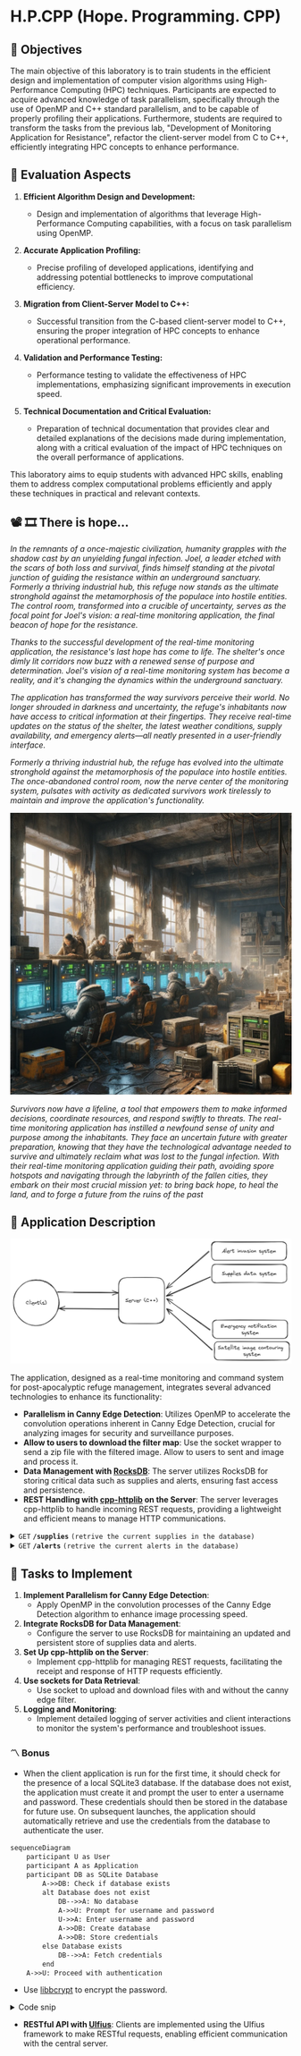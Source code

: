 # H.P.CPP (Hope. Programming. CPP)

## 🎯 Objectives

The main objective of this laboratory is to train students in the efficient design and implementation of computer vision algorithms using High-Performance Computing (HPC) techniques. Participants are expected to acquire advanced knowledge of task parallelism, specifically through the use of OpenMP and C++ standard parallelism, and to be capable of properly profiling their applications. Furthermore, students are required to transform the tasks from the previous lab, "Development of Monitoring Application for Resistance", refactor the client-server model from C to C++, efficiently integrating HPC concepts to enhance performance.

## 📝 Evaluation Aspects

1. **Efficient Algorithm Design and Development:**
   - Design and implementation of algorithms that leverage High-Performance Computing capabilities, with a focus on task parallelism using OpenMP.

2. **Accurate Application Profiling:**
   - Precise profiling of developed applications, identifying and addressing potential bottlenecks to improve computational efficiency.

3. **Migration from Client-Server Model to C++:**
   - Successful transition from the C-based client-server model to C++, ensuring the proper integration of HPC concepts to enhance operational performance.

4. **Validation and Performance Testing:**
   - Performance testing to validate the effectiveness of HPC implementations, emphasizing significant improvements in execution speed.

5. **Technical Documentation and Critical Evaluation:**
   - Preparation of technical documentation that provides clear and detailed explanations of the decisions made during implementation, along with a critical evaluation of the impact of HPC techniques on the overall performance of applications.

This laboratory aims to equip students with advanced HPC skills, enabling them to address complex computational problems efficiently and apply these techniques in practical and relevant contexts.

## 📽 🎞 There is hope...

*In the remnants of a once-majestic civilization, humanity grapples with the shadow cast by an unyielding fungal infection. Joel, a leader etched with the scars of both loss and survival, finds himself standing at the pivotal junction of guiding the resistance within an underground sanctuary. Formerly a thriving industrial hub, this refuge now stands as the ultimate stronghold against the metamorphosis of the populace into hostile entities. The control room, transformed into a crucible of uncertainty, serves as the focal point for Joel's vision: a real-time monitoring application, the final beacon of hope for the resistance.*

*Thanks to the successful development of the real-time monitoring application, the resistance's last hope has come to life. The shelter's once dimly lit corridors now buzz with a renewed sense of purpose and determination. Joel's vision of a real-time monitoring system has become a reality, and it's changing the dynamics within the underground sanctuary.*

*The application has transformed the way survivors perceive their world. No longer shrouded in darkness and uncertainty, the refuge's inhabitants now have access to critical information at their fingertips. They receive real-time updates on the status of the shelter, the latest weather conditions, supply availability, and emergency alerts—all neatly presented in a user-friendly interface.*

*Formerly a thriving industrial hub, the refuge has evolved into the ultimate stronghold against the metamorphosis of the populace into hostile entities. The once-abandoned control room, now the nerve center of the monitoring system, pulsates with activity as dedicated survivors work tirelessly to maintain and improve the application's functionality.*

<p align="center">
  <img src="img/lab.png"/>
</p>

*Survivors now have a lifeline, a tool that empowers them to make informed decisions, coordinate resources, and respond swiftly to threats. The real-time monitoring application has instilled a newfound sense of unity and purpose among the inhabitants. They face an uncertain future with greater preparation, knowing that they have the technological advantage needed to survive and ultimately reclaim what was lost to the fungal infection. With their real-time monitoring application guiding their path, avoiding spore hotspots and navigating through the labyrinth of the fallen cities, they embark on their most crucial mission yet: to bring back hope, to heal the land, and to forge a future from the ruins of the past*

## 🔑 Application Description

<p align="center">
  <img src="img/diagram.png"/>
</p>

The application, designed as a real-time monitoring and command system for post-apocalyptic refuge management, integrates several advanced technologies to enhance its functionality:
- **Parallelism in Canny Edge Detection**: Utilizes OpenMP to accelerate the convolution operations inherent in Canny Edge Detection, crucial for analyzing images for security and surveillance purposes.
- **Allow to users to download the filter map**: Use the socket wrapper to send a zip file with the filtered image. Allow to users to sent and image and process it.
- **Data Management with [RocksDB](https://rocksdb.org/)**: The server utilizes RocksDB for storing critical data such as supplies and alerts, ensuring fast access and persistence.
- **REST Handling with [cpp-httplib](https://github.com/yhirose/cpp-httplib) on the Server**: The server leverages cpp-httplib to handle incoming REST requests, providing a lightweight and efficient means to manage HTTP communications.

<details>
 <summary><code>GET</code> <code><b>/supplies</b></code> <code>(retrive the current supplies in the database)</code></summary>

##### Parameters

> | name      |  type     | data type               | description                                                           |
> |-----------|-----------|-------------------------|-----------------------------------------------------------------------|
> | None      |  required | object (JSON or YAML)   | N/A  |


##### Responses

> | http code     | content-type                      | response                                                            |
> |---------------|-----------------------------------|---------------------------------------------------------------------|
> | `500`         | `application/json`                | `{"code":"500","message":"Bad Server"}`                            |
> | `200`         | `application/json`         | `{ "last_update": "12:27:29", "food": { "meat": 100, "vegetables": 200, "fruits": 150, "water": 1000 }, "medicine": { "antibiotics": 50, "analgesics": 100, "bandages": 100 }  `                                                                |

##### Example cURL

> ```javascript
>  http GET http://localhost:8889/supplies
> ```

</details>

<details>
 <summary><code>GET</code> <code><b>/alerts</b></code> <code>(retrive the current alerts in the database)</code></summary>

##### Parameters

> | name      |  type     | data type               | description                                                           |
> |-----------|-----------|-------------------------|-----------------------------------------------------------------------|
> | None      |  required | object (JSON or YAML)   | N/A  |


##### Responses

> | http code     | content-type                      | response                                                            |
> |---------------|-----------------------------------|---------------------------------------------------------------------|
> | `500`         | `application/json`                | `{"code":"500","message":"Bad Server"}`                            |
> | `200`         | `application/json`         | `{ "last_update": "12:27:29", "nort": { "healty": 100, "sick": 0 }, "east": { "healty": 100, "sick": 0 }, "west": { "healty": 100, "sick": 0 }, "south: { "healty": 100, "sick": 1 }  `                                                                |

##### Example cURL

> ```javascript
>  http GET http://localhost:8889/alerts
> ```

</details>

## 📌 Tasks to Implement

1. **Implement Parallelism for Canny Edge Detection**:
   - Apply OpenMP in the convolution processes of the Canny Edge Detection algorithm to enhance image processing speed.
2. **Integrate RocksDB for Data Management**:
   - Configure the server to use RocksDB for maintaining an updated and persistent store of supplies data and alerts.
3. **Set Up cpp-httplib on the Server**:
   - Implement cpp-httplib for managing REST requests, facilitating the receipt and response of HTTP requests efficiently.
4. **Use sockets for Data Retrieval**:
   - Use socket to upload and download files with and without the canny edge filter.
5. **Logging and Monitoring**:
   - Implement detailed logging of server activities and client interactions to monitor the system's performance and troubleshoot issues.

### 〽️ Bonus

 - When the client application is run for the first time, it should check for the presence of a local SQLite3 database. If the database does not exist, the application must create it and prompt the user to enter a username and password. These credentials should then be stored in the database for future use. On subsequent launches, the application should automatically retrieve and use the credentials from the database to authenticate the user.

```mermaid
sequenceDiagram
    participant U as User
    participant A as Application
    participant DB as SQLite Database
        A->>DB: Check if database exists
        alt Database does not exist
            DB-->>A: No database
            A->>U: Prompt for username and password
            U->>A: Enter username and password
            A->>DB: Create database
            A->>DB: Store credentials
        else Database exists
            DB-->>A: Fetch credentials
        end
    A->>U: Proceed with authentication
```

 - Use [libbcrypt](https://github.com/rg3/libbcrypt/tree/master) to encrypt the password.

<details><summary>Code snip</summary>

```text
# Use this in the CMakeLists.txt
find_package(SQLite3 REQUIRED)

# Don't forget link the library!
```

```c
#include <stdio.h>
#include <sqlite3.h>

#define DB_NAME "user.db"

int callback(void *NotUsed, int argc, char **argv, char **azColName){
    int i;
    for(i = 0; i<argc; i++){
        printf("%s = %s\n", azColName[i], argv[i] ? argv[i] : "NULL");
    }
    printf("\n");
    return 0;
}

int main(int argc, char *argv[]) {

    sqlite3 *user_db;
    char *zErrMsg = 0;
    int result;

    // Try to open the database file
    result = sqlite3_open(DB_NAME, &user_db);
    if (result) {
        fprintf(stderr, "Can't open database: %s\n", sqlite3_errmsg(user_db));
        return 0;
    } else {
        fprintf(stdout, "Opened database successfully\n");
    }

    int table_exists = 0;

    // Check if table exists
    const char *sql_check = "SELECT name FROM sqlite_master WHERE type='table' AND name='USER';";

    result = sqlite3_exec(user_db, sql_check, [](void *data, int argc, char **argv, char **azColName) -> int {
        *(int*)data = 1;  // Set tableExists to 1 if the callback is called
        return 0;
    }, &table_exists, &zErrMsg);

    if (result != SQLITE_OK) {
        fprintf(stderr, "SQL error: %s\n", zErrMsg);
        sqlite3_free(zErrMsg);
    }

    // If table does not exist, create it
    if (!tableExists) {
        const char *sql_create = "CREATE TABLE USER("
                                 "username TEXT NOT NULL,"
                                 "password TEXT NOT NULL);";
        result = sqlite3_exec(user_db, sql_create, callback, 0, &zErrMsg);
        if (result != SQLITE_OK) {
            fprintf(stderr, "SQL error: %s\n", zErrMsg);
            sqlite3_free(zErrMsg);
        } else {
            fprintf(stdout, "Table created successfully\n");
        }
    } else {
        // Table exists, fetch records
        const char *sql_select = "SELECT username, password FROM USER;";
        result = sqlite3_exec(user_db, sql_select, callback, 0, &zErrMsg);
        if (result != SQLITE_OK) {
            fprintf(stderr, "SQL error: %s\n", zErrMsg);
            sqlite3_free(zErrMsg);
        } else {
            fprintf(stdout, "Operation done successfully\n");
        }
    }

    sqlite3_close(user_db);


    return 0;
}
```
</details>

- **RESTful API with [Ulfius](https://github.com/babelouest/ulfius)**: Clients are implemented using the Ulfius framework to make RESTful requests, enabling efficient communication with the central server.
